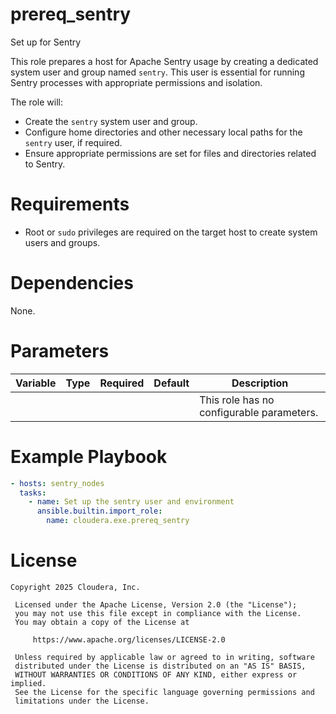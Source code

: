 # prereq_sentry

Set up for Sentry

This role prepares a host for Apache Sentry usage by creating a dedicated system user and group named `sentry`. This user is essential for running Sentry processes with appropriate permissions and isolation.

The role will:
- Create the `sentry` system user and group.
- Configure home directories and other necessary local paths for the `sentry` user, if required.
- Ensure appropriate permissions are set for files and directories related to Sentry.

# Requirements

- Root or `sudo` privileges are required on the target host to create system users and groups.

# Dependencies

None.

# Parameters

| Variable | Type | Required | Default | Description |
| --- | --- | --- | --- | --- |
| | | | | This role has no configurable parameters. |

# Example Playbook

```yaml
- hosts: sentry_nodes
  tasks:
    - name: Set up the sentry user and environment
      ansible.builtin.import_role:
        name: cloudera.exe.prereq_sentry
```

# License

```
Copyright 2025 Cloudera, Inc.

 Licensed under the Apache License, Version 2.0 (the "License");
 you may not use this file except in compliance with the License.
 You may obtain a copy of the License at

     https://www.apache.org/licenses/LICENSE-2.0

 Unless required by applicable law or agreed to in writing, software
 distributed under the License is distributed on an "AS IS" BASIS,
 WITHOUT WARRANTIES OR CONDITIONS OF ANY KIND, either express or implied.
 See the License for the specific language governing permissions and
 limitations under the License.
```
